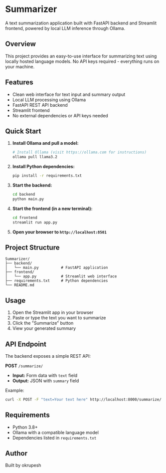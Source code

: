 # Summarizer

A text summarization application built with FastAPI backend and Streamlit frontend, powered by local LLM inference through Ollama.

## Overview

This project provides an easy-to-use interface for summarizing text using locally hosted language models. No API keys required - everything runs on your machine.

## Features

- Clean web interface for text input and summary output
- Local LLM processing using Ollama
- FastAPI REST API backend
- Streamlit frontend
- No external dependencies or API keys needed

## Quick Start

1. **Install Ollama and pull a model:**
   ```bash
   # Install Ollama (visit https://ollama.com for instructions)
   ollama pull llama3.2
   ```

2. **Install Python dependencies:**
   ```bash
   pip install -r requirements.txt
   ```

3. **Start the backend:**
   ```bash
   cd backend
   python main.py
   ```

4. **Start the frontend (in a new terminal):**
   ```bash
   cd frontend
   streamlit run app.py
   ```

5. **Open your browser to `http://localhost:8501`**

## Project Structure

```
Summarizer/
├── backend/
│   └── main.py          # FastAPI application
├── frontend/
│   └── app.py           # Streamlit web interface
├── requirements.txt     # Python dependencies
└── README.md
```

## Usage

1. Open the Streamlit app in your browser
2. Paste or type the text you want to summarize
3. Click the "Summarize" button
4. View your generated summary

## API Endpoint

The backend exposes a simple REST API:

**POST** `/summarize/`
- **Input:** Form data with `text` field
- **Output:** JSON with `summary` field

Example:
```bash
curl -X POST -F "text=Your text here" http://localhost:8000/summarize/
```

## Requirements

- Python 3.8+
- Ollama with a compatible language model
- Dependencies listed in `requirements.txt`

## Author

Built by okrupesh
